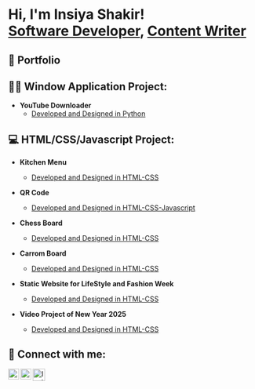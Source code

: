 <h1>Hi, I'm Insiya Shakir! <br/><a href="https://www.linkedin.com/in/insiya-shakir/">Software Developer</a>, <a href="https://www.insiyashakir.tech/">Content Writer</a></h1>

<h2> 👧 Portfolio </h2>
<h2> 👨‍💻 Window Application Project:</h2>

- <b>YouTube Downloader</b>
  - [Developed and Designed in Python](https://github.com/InsiyaShakir02/YouTube-Downloader-Window-Application)

<h2> 💻 HTML/CSS/Javascript Project:</h2>

- <b>Kitchen Menu</b>
  - [Developed and Designed in HTML-CSS](https://github.com/InsiyaShakir02/HTML-CSS-Projects/tree/main/html-css-kitchen-menu)
- <b>QR Code</b>
  - [Developed and Designed in HTML-CSS-Javascript](https://github.com/InsiyaShakir02/HTML-CSS-Projects/tree/main/QR-Code)
- <b>Chess Board</b>
  - [Developed and Designed in HTML-CSS](https://github.com/InsiyaShakir02/HTML-CSS-Javascript-Projects/tree/main/chessboard)
- <b>Carrom Board</b>
  - [Developed and Designed in HTML-CSS](https://github.com/InsiyaShakir02/HTML-CSS-Javascript-Projects/tree/main/carromboard)
    
- <b>Static Website for LifeStyle and Fashion Week</b>
  - [Developed and Designed in HTML-CSS](https://github.com/InsiyaShakir02/HTML-CSS-Javascript-Projects/tree/main/lifestyle%20and%20living)
- <b>Video Project of New Year 2025</b>
  - [Developed and Designed in HTML-CSS](https://github.com/InsiyaShakir02/HTML-CSS-Javascript-Projects/tree/main/New%20year%20project%202025)




<h2> 🤳 Connect with me:</h2>



[<img align="left" alt="InsiyaShakir | LinkedIn" width="22px" src="https://cdn.jsdelivr.net/npm/simple-icons@v3/icons/linkedin.svg" />][linkedin]
[<img align="left" alt="InsiyaShakir | Instagram" width="22px" src="https://cdn.jsdelivr.net/npm/simple-icons@v3/icons/instagram.svg" />][instagram]
[<img align="left" alt="InsiyaShakir | Blog" width="25px" src="https://img.icons8.com/?size=100&id=110611&format=png&color=000000)" />][blog]


[instagram]: https://www.instagram.com/_artistrybywords_/
[linkedin]: https://www.linkedin.com/in/insiya-shakir/
[blog]: https://medium.com/@insiyashakir215

<!--
**InsiyaShakir02/InsiyaShakir02** is a ✨ _special_ ✨ repository because its `README.md` (this file) appears on your GitHub profile.

Here are some ideas to get you started:

- 🔭 I’m currently working on ...
- 🌱 I’m currently learning ...
- 👯 I’m looking to collaborate on ...
- 🤔 I’m looking for help with ...
- 💬 Ask me about ...
- 📫 How to reach me: ...
- 😄 Pronouns: ...
- ⚡ Fun fact: ...
-->
